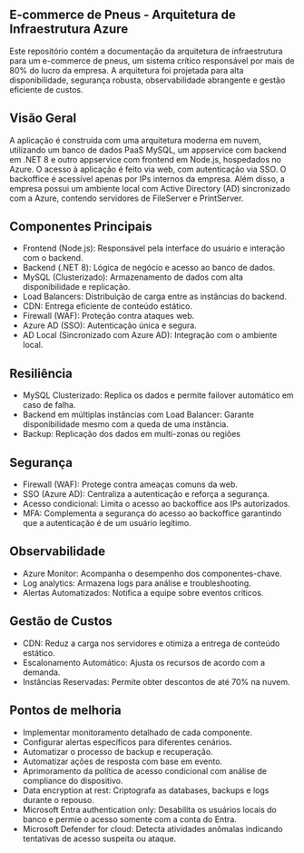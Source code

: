 ## E-commerce de Pneus - Arquitetura de Infraestrutura Azure
Este repositório contém a documentação da arquitetura de infraestrutura para um e-commerce de pneus, um sistema crítico responsável por mais de 80% do lucro da empresa. A arquitetura foi projetada para alta disponibilidade, segurança robusta, observabilidade abrangente e gestão eficiente de custos.

## Visão Geral
A aplicação é construída com uma arquitetura moderna em nuvem, utilizando um banco de dados PaaS MySQL, um appservice com backend em .NET 8 e outro appservice com frontend em Node.js, hospedados no Azure. O acesso à aplicação é feito via web, com autenticação via SSO. O backoffice é acessível apenas por IPs internos da empresa. Além disso, a empresa possui um ambiente local com Active Directory (AD) sincronizado com a Azure, contendo servidores de FileServer e PrintServer.

## Componentes Principais
* Frontend (Node.js): Responsável pela interface do usuário e interação com o backend.
* Backend (.NET 8): Lógica de negócio e acesso ao banco de dados.
* MySQL (Clusterizado): Armazenamento de dados com alta disponibilidade e replicação.
* Load Balancers: Distribuição de carga entre as instâncias do backend.
* CDN: Entrega eficiente de conteúdo estático.
* Firewall (WAF): Proteção contra ataques web.
* Azure AD (SSO): Autenticação única e segura.
* AD Local (Sincronizado com Azure AD): Integração com o ambiente local.

## Resiliência
* MySQL Clusterizado: Replica os dados e permite failover automático em caso de falha.
* Backend em múltiplas instâncias com Load Balancer: Garante disponibilidade mesmo com a queda de uma instância.
* Backup: Replicação dos dados em multi-zonas ou regiões

## Segurança
* Firewall (WAF): Protege contra ameaças comuns da web.
* SSO (Azure AD): Centraliza a autenticação e reforça a segurança.
* Acesso condicional: Limita o acesso ao backoffice aos IPs autorizados.
* MFA: Complementa a segurança do acesso ao backoffice garantindo que a autenticação é de um usuário legítimo.

## Observabilidade
* Azure Monitor: Acompanha o desempenho dos componentes-chave.
* Log analytics: Armazena logs para análise e troubleshooting.
* Alertas Automatizados: Notifica a equipe sobre eventos críticos.

## Gestão de Custos
* CDN: Reduz a carga nos servidores e otimiza a entrega de conteúdo estático.
* Escalonamento Automático: Ajusta os recursos de acordo com a demanda.
* Instâncias Reservadas: Permite obter descontos de até 70% na nuvem.

## Pontos de melhoria
* Implementar monitoramento detalhado de cada componente.
* Configurar alertas específicos para diferentes cenários.
* Automatizar o processo de backup e recuperação.
* Automatizar ações de resposta com base em evento.
* Aprimoramento da política de acesso condicional com análise de compliance do dispositivo.
* Data encryption at rest: Criptografa as databases, backups e logs durante o repouso.
* Microsoft Entra authentication only: Desabilita os usuários locais do banco e permie o acesso somente com a conta do Entra.
* Microsoft Defender for cloud: Detecta atividades anômalas indicando tentativas de acesso suspeita ou ataque.
